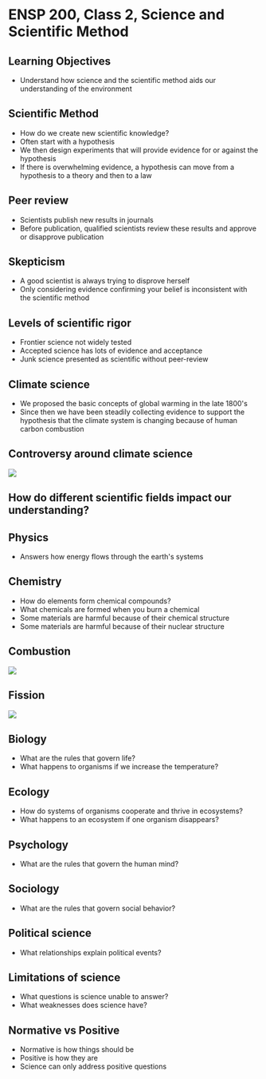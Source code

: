 # ENSP 200, Class 2, Science and Scientific Method

## Learning Objectives
- Understand how science and the scientific method aids our understanding of the environment

## Scientific Method
- How do we create new scientific knowledge?
- Often start with a hypothesis
- We then design experiments that will provide evidence for or against
  the hypothesis
- If there is overwhelming evidence, a hypothesis can move from a
  hypothesis to a theory and then to a law

## Peer review
- Scientists publish new results in journals
- Before publication, qualified scientists review these results and
  approve or disapprove publication
<!-- imagine the comments on youtube -->

## Skepticism
- A good scientist is always trying to disprove herself
- Only considering evidence confirming your belief is inconsistent with
  the scientific method

## Levels of scientific rigor
- Frontier science not widely tested
- Accepted science has lots of evidence and acceptance
- Junk science presented as scientific without peer-review

## Climate science
- We proposed the basic concepts of global warming in the late 1800's
- Since then we have been steadily collecting evidence to support the
  hypothesis that the climate system is changing because of human carbon
  combustion

## Controversy around climate science
![](../figures/gavin-schmidt-death-threat.jpg)
<!-- why do some people think climate scientists should be killed -->

## How do different scientific fields impact our understanding?

## Physics
- Answers how energy flows through the earth's systems

## Chemistry
- How do elements form chemical compounds?
- What chemicals are formed when you burn a chemical
- Some materials are harmful because of their chemical structure
- Some materials are harmful because of their nuclear structure

## Combustion
![](../figures/combustion.png)

## Fission
![](../figures/fission.jpg)


## Biology
- What are the rules that govern life?
- What happens to organisms if we increase the temperature?

## Ecology
- How do systems of organisms cooperate and thrive in ecosystems?
- What happens to an ecosystem if one organism disappears?

## Psychology
- What are the rules that govern the human mind?

## Sociology
- What are the rules that govern social behavior?

## Political science
- What relationships explain political events?

## Limitations of science
- What questions is science unable to answer?
- What weaknesses does science have?

## Normative vs Positive
- Normative is how things should be
- Positive is how they are
- Science can only address positive questions

